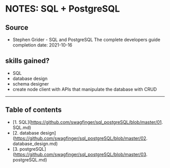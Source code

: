 # NOTES: SQL + PostgreSQL

## Source
* Stephen Grider - SQL and PostgreSQL The complete developers guide 
completion date: 2021-10-16

## skills gained?
* SQL 
* database design
* schema designer
* create node client with APIs that manipulate the database with CRUD

---
## Table of contents

  + [1. SQL](https://github.com/swagfinger/sql_postgreSQL/blob/master/01. SQL.md)
  + [2. database design](https://github.com/swagfinger/sql_postgreSQL/blob/master/02. database_design.md)
  + [3. postgreSQL](https://github.com/swagfinger/sql_postgreSQL/blob/master/03. postgreSQL.md)

